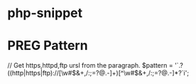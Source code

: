 # php-snippet

PREG Pattern
============
// Get https,httpd,ftp ursl from the paragraph.
$pattern = '`.?((http|https|ftp)://[\w#$&+,\/:;=?@.-]+)[^\w#$&+,\/:;=?@.-]*?`i';
